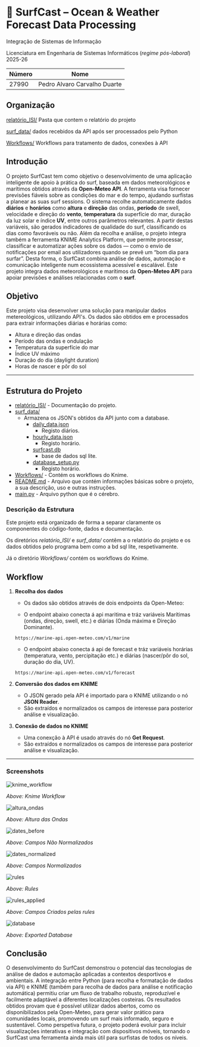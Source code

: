 # 🌊 SurfCast – Ocean & Weather Forecast Data Processing

Integração de Sistemas de Informação

Licenciatura em Engenharia de Sistemas Informáticos (*regime pós-laboral*) 2025-26


| Número | Nome |
| -----   | ---- |
| 27990     | Pedro Alvaro Carvalho Duarte  |

## Organização

[relatório_ISI/](./relatóri_ISI/)  Pasta que contem o relatório do projeto

[surf_data/](./surf_data/)  dados recebidos da API após ser processados pelo Python

[Workflows/](./Workflows/)  Workflows para tratamento de dados, conexões à API 



## Introdução
O projeto SurfCast tem como objetivo o desenvolvimento de uma aplicação inteligente de apoio à prática do surf, baseada em dados meteorológicos e marítimos obtidos através da **Open-Meteo API**. A ferramenta visa fornecer previsões fiáveis sobre as condições do mar e do tempo, ajudando surfistas a planear as suas surf sessions.
O sistema recolhe automaticamente dados **diários** e **horários** como **altura** e **direção** das ondas, **período** de swell, velocidade e direção do **vento**, **temperatura** da superfície do mar, duração da luz solar e índice **UV**, entre outros parâmetros relevantes. A partir destas variáveis, são gerados indicadores de qualidade do surf, classificando os dias como favoráveis ou não.
Além da recolha e análise, o projeto integra também a ferramenta KNIME Analytics Platform, que permite processar, classificar e automatizar ações sobre os dados — como o envio de notificações por email aos utilizadores quando se prevê um “bom dia para surfar”. Desta forma, o SurfCast combina análise de dados, automação e comunicação inteligente num ecossistema acessível e escalável.
Este projeto integra dados meteorológicos e marítimos da **Open-Meteo API** para apoiar previsões e análises relacionadas com o **surf**.  

## Objetivo
Este projeto visa desenvolver uma solução para manipular dados metereológicos, utilizando  API's. Os dados são obtidos em e processados para extrair informações diárias e horárias como:

- Altura e direção das ondas  
- Período das ondas e ondulação  
- Temperatura da superfície do mar  
- Índice UV máximo  
- Duração do dia (daylight duration)  
- Horas de nascer e pôr do sol  

---

## Estrutura do Projeto
-   [relatório_ISI/](./SurfCast/relatóri_ISI)
            -   Documentação do projeto.
-   [surf_data/](./surf_data/)
    -   Armazena os JSON's obtidos da API junto com a database.
        -   [daily_data.json](./surf_data/daily_data.json)
            -   Registo diários.
        -   [hourly_data.json](./surf_data/hourly_data.json)
            -   Registo horário.
        -   [surfcast.db](./surf_data/surfcast.db)
            -   base de dados sql lite.
        -   [database_setup.py](./surf_data/database_setup.py)
            -   Registo horário.
-   [Workflows/](./Workflows)
        -   Contém os workflows do Knime.
-   [README.md](README.md)
        -   Arquivo que contém informações básicas sobre o projeto, a sua descrição, uso e outras instruções.
-   [main.py](main.py)
        -   Arquivo python que é o cérebro.

### Descrição da Estrutura

Este projeto está organizado de forma a separar claramente os componentes do código-fonte, dados e documentação.

Os diretórios *relatório_ISI/* e *surf_data/* contêm a o relatório do projeto e os dados obtidos pelo programa bem como a bd sql lite, respetivamente.


Já o diretório *Workflows/* contém os workflows do Knime.

##  Workflow

1. **Recolha dos dados**
    - Os dados são obtidos através de dois endpoints da Open-Meteo:

    - O endpoint abaixo conecta á api maritima e tráz variáveis Marítimas (ondas, direção, swell, etc.) e diárias (Onda máxima e Direção Dominante).  
     ```
     https://marine-api.open-meteo.com/v1/marine
     ```
    
    - O endpoint abaixo conecta á api de forecast e tráz variáveis horárias (temperatura, vento, percipitação etc.) e diárias (nascer/pôr do sol, duração do dia, UV).
     ```
     https://marine-api.open-meteo.com/v1/forecast
     ```

2. **Conversão dos dados em KNIME**
    - O JSON gerado pela API é importado para o KNIME utilizando o nó **JSON Reader**.
    - São extraídos e normalizados os campos de interesse para posterior análise e visualização.

3. **Conexão de dados no KNIME**
    - Uma conexção à API é usado através do nó **Get Request**.
    - São extraídos e normalizados os campos de interesse para posterior análise e visualização.
---
### Screenshots

![knime_workflow](img/knime_workflow.png)

*Above: Knime Workflow*

![altura_ondas](img/altura_ondas.png)

*Above: Altura das Ondas*

![dates_before](img/dates_before.png)

*Above: Campos Não Normalizados*

![dates_normalized](img/dates_normalized.png)

*Above: Campos Normalizados*

![rules](img/rules.png)

*Above: Rules*

![rules_applied](img/rules_applied.png)

*Above: Campos Criados pelas rules*

![database](img/database.png)

*Above: Exported Database*

## Conclusão

O desenvolvimento do SurfCast demonstrou o potencial das tecnologias de análise de dados e automação aplicadas a contextos desportivos e ambientais. A integração entre Python (para recolha e formatação de dados via API) e KNIME (também para recolha de dados para análise e notificação automática) permitiu criar um fluxo de trabalho robusto, reproduzível e facilmente adaptável a diferentes localizações costeiras.
Os resultados obtidos provam que é possível utilizar dados abertos, como os disponibilizados pela Open-Meteo, para gerar valor prático para comunidades locais, promovendo um surf mais informado, seguro e sustentável.
Como perspetiva futura, o projeto poderá evoluir para incluir visualizações interativas e integração com dispositivos móveis, tornando o SurfCast uma ferramenta ainda mais útil para surfistas de todos os níveis.